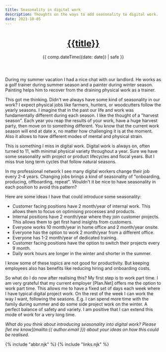 ```yaml
---
title: Seasonality in digital work
description: Thoughts on the ways to add seasonality to digital work.
date: 2021-10-05
---
```


<header>

# [{{title}}](/)

{{ comp.dateTime({date: date}) | safe }}

</header><section>

During my summer vacation I had a nice chat with our landlord. He works as a golf trainer during summer season and a painter during winter season. Painting helps him to recover from the draining physical work as a trainer.

This got me thinking. Didn't we always have some kind of seasonality in our work? I expect physical jobs like farmers, hunters, or woodcutters follow the yearly seasons. I imagine that in the past our life and work was fundamentally different during each season. I like the thought of a "harvest season". Each year you reap the results of your work, have a huge harvest party, then move on to something different. You know that the current work season will end at date x, no matter how challenging it is at the moment. Also it allows to have different modes of mental and physical strain.

This is something I miss in digital work. Digital work is always on, often turned to 11, with minimal physical variety throughout a year.  Sure we have some seasonality with project or product lifecycles and fiscal years. But I miss true long term cycles that follow natural seasons.

In my professional network I see many digital workers change their job every 2-4 years. Changing jobs brings a kind of seasonality of "onboarding, producing, offboarding, repeat".  Wouldn't it be nice to have seasonality in each position to avoid this pattern?

Here are some ideas I have that could introduce some seasonality:

- Customer facing positions have 2 month/year of internal work. This allows them to focus on optimising processes and products.
- Internal positions have 2 month/year where they join customer projects. This allows them to get first hand insights from customers.
- Everyone works 10 month/year in home office and 2 month/year onsite.
- Everyone has the option to work 2 month/year from a different office.
- Everyone has 1-2 month/year of dedicated training.
- Customer facing positions have the option to switch their projects every 9 month.
- Daily work hours are longer in the winter and shorter in the summer.


I know some of these topics are not good for productivity. But keeping employees also has benefits like reducing hiring and onboarding costs.

So what do I do now after realising this? My first step is to work part time. I am very grateful that my current employer [Plan.Net] offers me the option to work part time. This allows me to have a fixed set of days each week where I have typical digital project work. On the rest of the week I can work the way I want, following the seasons. E.g. I can spend more time with the family during summer and do some side project work on the winter. A perfect balance of safety and variety. I am positive that I can extend this mode of work for a very long time.

</section><footer>

_What do you think about introducing seasonality into digital work? Please [let me know](mailto:{{ author.email }}) about your ideas on how this could be realised._

</footer>

{% include "abbr.njk" %}
{% include "links.njk" %}
